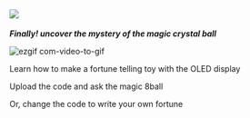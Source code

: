 ## ![](https://place-hold.it/333x39/FFFFFF/FAB706/15219C&text=ASK_THE_MAGIC_8BALL&bold&fontsize=23)

***Finally! uncover the mystery of the magic crystal ball***

![ezgif com-video-to-gif](https://user-images.githubusercontent.com/46779959/83397261-9d570280-a3fd-11ea-8bf1-917cbcba71f5.gif)

Learn how to make a fortune telling toy with the OLED display

Upload the code and ask the magic 8ball

Or, change the code to write your own fortune 

